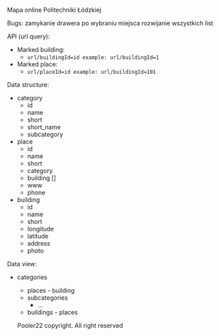 Mapa online Politechniki Łódzkiej



Bugs:
zamykanie drawera po wybraniu miejsca
rozwijanie wszystkich list


API (url query):
- Marked building:
  - `url/buildingId=id example: url/buildingId=1`
- Marked place:
  - `url/placeId=id example: url/buildingId=101`

Data structure:
- category
  - id
  - name
  - short
  - short_name
  - subcategory
- place
  - id
  - name
  - short
  - category
  - building []
  - www
  - phone
- building
  - id
  - name
  - short 
  - longitude
  - latitude
  - address
  - photo

Data view:
- categories
  - places - building
  - subcategories
    - ...
  - buildings - places
  
  
  Pooler22 copyright. All right reserved

